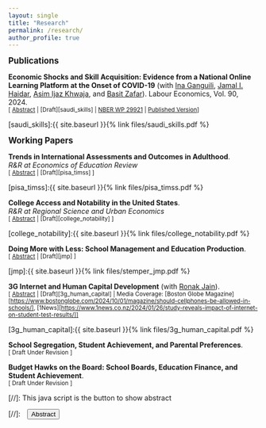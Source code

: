 ```yaml
---
layout: single
title: "Research"
permalink: /research/
author_profile: true
---
```


<span style="font-size: 1.2em; font-weight: bold;">Publications</span>

**Economic Shocks and Skill Acquisition: Evidence from a National Online Learning Platform at the Onset of COVID-19** (with [Ina Ganguili](https://blogs.umass.edu/iganguli/), [Jamal I. Haidar](https://scholar.harvard.edu/haidar/home), [Asim Ijaz Khwaja](https://khwaja.scholar.harvard.edu/), and [Basit Zafar](https://sites.google.com/site/basitakzafar/)). Labour Economics, Vol. 90, 2024.  <br/>
<small>[ <a href="#/" onclick="visib('saudi_skills')">Abstract</a> | [Draft][saudi_skills] | [NBER WP 29921][saudi_skills_nber] | [Published Version](https://www.sciencedirect.com/science/article/pii/S0927537124000708)]</small>

<div id="saudi_skills" style="display: none; text-align: justify; line-height: 1.2" ><small>
We study how large shocks impact individuals’ skilling decisions using data from a large, government-sponsored, online learning platform in Saudi Arabia. The onset of the COVID-19 pandemic brought about a massive increase in online skilling, and demand shifted towards courses that offered skills, such as telework, likely to be immediately valuable during the pandemic. Consistent with a model where individuals trade off reskilling costs with their expectations of future labor market conditions and their duration of work, we find that shifts into telework courses were largest for older workers. In contrast, younger workers increased enrollments in courses related to new skills, such as general, occupation-specific, and computer-related skills. Using national administrative employment data, we provide descriptive evidence that these investments in skills in early 2020 helped users maintain employment over the course of the pandemic.
</small><br><br/></div>

[saudi_skills]:{{ site.baseurl }}{% link files/saudi_skills.pdf %}

[saudi_skills_nber]: https://www.nber.org/papers/w29921

<span style="font-size: 1.2em; font-weight: bold;">Working Papers</span>

**Trends in International Assessments and Outcomes in Adulthood**. <br/> *R&R at Economics of Education Review* <br/> <small>[ <a href="#/" onclick="visib('pisa_timss')">Abstract</a> | [Draft][pisa_timss] ]</small>

<div id="pisa_timss" style="display: none; text-align: justify; line-height: 1.2" ><small>
International assessments such as PISA and TIMSS are widely used to compare the academic proficiency of adolescents across countries and over time. Do scores on these assessments predict outcomes in adulthood? Combining data from PISA, TIMSS, PIAAC, and 18 representative global surveys, I study the relative predictive power of PISA and TIMSS scores among cohorts that took both tests during adolescence. Results suggest that cohorts with higher test scores perform better on assessments of adulthood skills, obtain higher levels of education, and have higher incomes as adults. I find suggestive evidence that PISA scores exhibit a relatively stronger relationship with education and income in adulthood compared to TIMSS scores.
</small><br><br/></div>

[pisa_timss]:{{ site.baseurl }}{% link files/pisa_timss.pdf %}

**College Access and Notability in the United States**. <br/> *R&R at Regional Science and Urban Economics* <br/> <small>[ <a href="#/" onclick="visib('college_notability')">Abstract</a> | [Draft][college_notability] ]</small>

<div id="college_notability" style="display: none; text-align: justify; line-height: 1.2" ><small>
I use comprehensive geolocated data on prominent, famous, and influential Americans across various fields born throughout the 19th and 20th centuries to characterize the distribution and determinants of notability rates across the U.S. I combine this data with information on college site selection experiments—historical instances in which multiple candidate locations were considered as the sites of new colleges—to estimate the effect of college access on notability. Comparing notability rates in counties selected for a college to those in runner-up counties indicates that college placement generates a large, immediate, and persistent increase in notability rates. Analysis of biographical texts suggests that 20 to 40 percent of these effects are driven by college attendance.
</small><br><br/></div>

[college_notability]:{{ site.baseurl }}{% link files/college_notability.pdf %}


**Doing More with Less: School Management and Education Production**. <br/> <small>[ <a href="#/" onclick="visib('jmp')">Abstract</a> | [Draft][jmp] ]</small>

<div id="jmp" style="display: none; text-align: justify; line-height: 1.2" ><small>
The school superintendent is the highest-ranking executive in U.S. school districts, responsible for managing personnel decisions and overseeing regular school operations. To estimate the causal effect of superintendents on district performance, I collect data on the tenures of over 18,000 school superintendents covering over half of American public school children using a model of test score value-added that allows a superintendent’s effect to emerge over the course of their tenure within a district. Superintendent transitions between districts are leveraged to validate these estimates and to identify common practices of effective superintendents. I show that superintendents have large effects on school district performance, accounting for one-fourth of the observed differences in learning rates across districts. Top management matters most in districts where managerial flexibility is ex-ante largest: smaller districts and districts with weaker teachers unions. Effective superintendents do not change levels of district spending or staffing but instead make changes in school operations, increasing teacher turnover and reducing teacher absences. Finally, I find evidence that the link between value-added and salary for superintendents is strongest in districts with higher levels of local interdistrict competition.
</small><br><br/></div>

[jmp]:{{ site.baseurl }}{% link files/stemper_jmp.pdf %}

**3G Internet and Human Capital Development** (with [Ronak Jain](https://www.ronak-jain.com/home)). <br/> <small>[ <a href="#/" onclick="visib('3g_human_capital')">Abstract</a> | [Draft][3g_human_capital] | Media Coverage: [Boston Globe Magazine][https://www.bostonglobe.com/2024/10/01/magazine/should-cellphones-be-allowed-in-schools/], [1News][https://www.1news.co.nz/2024/01/26/study-reveals-impact-of-internet-on-student-test-results/]]</small>

<div id="3g_human_capital" style="display: none; text-align: justify; line-height: 1.2" ><small>
We study the impact of global expansions in mobile internet access between 2000 and 2018 on student outcomes. We link geospatial data on the rollout of 3G mobile technology with over 2 million student test scores from 82 countries. Our findings indicate that the introduction of 3G coverage leads to substantial increases in smartphone ownership and internet usage among adolescents. Moreover, changes in 3G coverage are associated with significant declines in test scores across all subjects, with magnitudes roughly equivalent to the loss of one-quarter of a year of learning. We find suggestive evidence that a reduction in feelings of belonging, ease of making friends, and self-efficacy may explain these impacts.
</small><br><br/></div>

[3g_human_capital]:{{ site.baseurl }}{% link files/3g_human_capital.pdf %}

**School Segregation, Student Achievement, and Parental Preferences**. <br/> <small>[ Draft Under Revision ]</small>

**Budget Hawks on the Board: School Boards, Education Finance, and Student Achievement**. <br/> <small>[ Draft Under Revision ]</small>

[//]: This java script is the button to show abstract
<script>
 function visib(id) {
  var x = document.getElementById(id);
  if (x.style.display === "block") {
    x.style.display = "none";
  } else {
    x.style.display = "block";
  }
}
</script>

[//]:&emsp;<button onclick="visib('polariz')" class="btn btn--inverse btn--small">Abstract</button>
